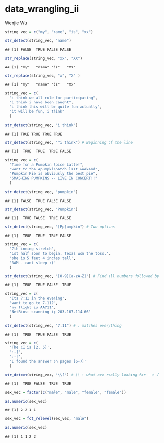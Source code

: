 data_wrangling_ii
================
Wenjie Wu

``` r
string_vec = c("my", "name", "is", "xx")

str_detect(string_vec, "name")
```

    ## [1] FALSE  TRUE FALSE FALSE

``` r
str_replace(string_vec, "xx", "XX")
```

    ## [1] "my"   "name" "is"   "XX"

``` r
str_replace(string_vec, "x", "X" )
```

    ## [1] "my"   "name" "is"   "Xx"

``` r
string_vec = c(
  "i think we all rule for participating",
  "i think i have been caught",
  "i think this will be quite fun actually",
  "it will be fun, i think"
  )

str_detect(string_vec, "i think")
```

    ## [1] TRUE TRUE TRUE TRUE

``` r
str_detect(string_vec, "^i think") # Beginning of the line
```

    ## [1]  TRUE  TRUE  TRUE FALSE

``` r
string_vec = c(
  "Time for a Pumpkin Spice Latte!",
  "went to the #pumpkinpatch last weekend",
  "Pumpkin Pie is obviously the best pie",
  "SMASHING PUMPKINS -- LIVE IN CONCERT!!"
  )

str_detect(string_vec, "pumpkin")
```

    ## [1] FALSE  TRUE FALSE FALSE

``` r
str_detect(string_vec, "Pumpkin")
```

    ## [1]  TRUE FALSE  TRUE FALSE

``` r
str_detect(string_vec, "[Pp]umpkin") # Two options
```

    ## [1]  TRUE  TRUE  TRUE FALSE

``` r
string_vec = c(
  '7th inning stretch',
  '1st half soon to begin. Texas won the toss.',
  'she is 5 feet 4 inches tall',
  '3AM - cant sleep :('
  )

str_detect(string_vec, "[0-9][a-zA-Z]") # Find all numbers followed by letters
```

    ## [1]  TRUE  TRUE FALSE  TRUE

``` r
string_vec = c(
  'Its 7:11 in the evening',
  'want to go to 7-11?',
  'my flight is AA711',
  'NetBios: scanning ip 203.167.114.66'
  )

str_detect(string_vec, "7.11") # . matches everything
```

    ## [1]  TRUE  TRUE FALSE  TRUE

``` r
string_vec = c(
  'The CI is [2, 5]',
  ':-]',
  ':-[',
  'I found the answer on pages [6-7]'
  )

str_detect(string_vec, "\\[") # \\ + what are really looking for --> [
```

    ## [1]  TRUE FALSE  TRUE  TRUE

``` r
sex_vec = factor(c("male", "male", "female", "female"))

as.numeric(sex_vec)
```

    ## [1] 2 2 1 1

``` r
sex_vec = fct_relevel(sex_vec, "male")

as.numeric(sex_vec)
```

    ## [1] 1 1 2 2
